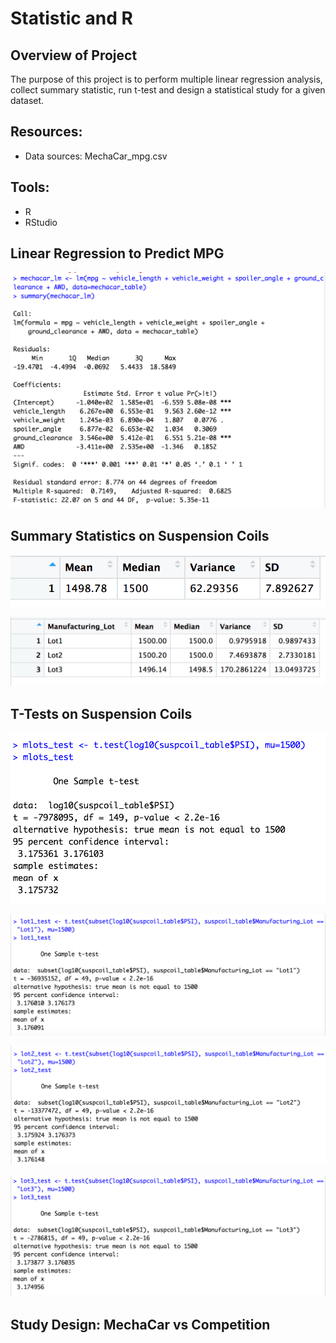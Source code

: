 # Statistic and R 

## Overview of Project
The purpose of this project is to perform multiple linear regression analysis, collect summary statistic, run t-test and design a statistical study for a given dataset.

## Resources:
* Data sources: MechaCar_mpg.csv

## Tools:
* R
* RStudio

## Linear Regression to Predict MPG

![alt text](Resources/d1_mechacar_lm.png)


## Summary Statistics on Suspension Coils

![alt text](Resources/total_summary.png)

![alt text](Resources/lot_summary.png)

## T-Tests on Suspension Coils

![alt text](Resources/lots_test.png)

![alt text](Resources/lot1_test.png)

![alt text](Resources/lot2_test.png)

![alt text](Resources/lot3_test.png)

## Study Design: MechaCar vs Competition

